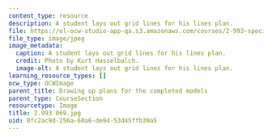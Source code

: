 ```yaml
---
content_type: resource
description: A student lays out grid lines for his lines plan.
file: https://ol-ocw-studio-app-qa.s3.amazonaws.com/courses/2-993-special-topics-in-mechanical-engineering-the-art-and-science-of-boat-design-january-iap-2007/0fc2ac9d256a60a6de9453d45ffb39a5_2993069.jpg
file_type: image/jpeg
image_metadata:
  caption: A student lays out grid lines for his lines plan.
  credit: Photo by Kurt Hasselbalch.
  image-alt: A student lays out grid lines for his lines plan.
learning_resource_types: []
ocw_type: OCWImage
parent_title: Drawing up plans for the completed models
parent_type: CourseSection
resourcetype: Image
title: 2.993 069.jpg
uid: 0fc2ac9d-256a-60a6-de94-53d45ffb39a5
---
```

